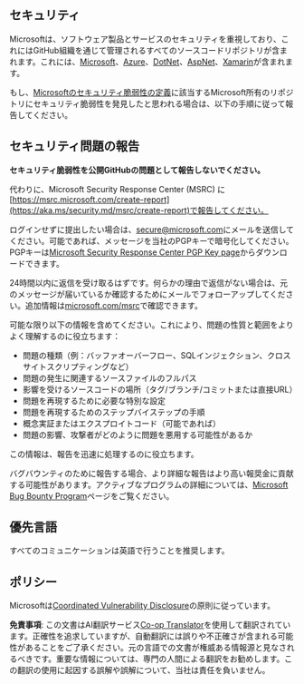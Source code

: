 <!--
CO_OP_TRANSLATOR_METADATA:
{
  "original_hash": "cc205495d4eace1fabcdee963024069f",
  "translation_date": "2025-07-04T08:11:19+00:00",
  "source_file": "SECURITY.md",
  "language_code": "ja"
}
-->
## セキュリティ

Microsoftは、ソフトウェア製品とサービスのセキュリティを重視しており、これにはGitHub組織を通じて管理されるすべてのソースコードリポジトリが含まれます。これには、[Microsoft](https://github.com/Microsoft)、[Azure](https://github.com/Azure)、[DotNet](https://github.com/dotnet)、[AspNet](https://github.com/aspnet)、[Xamarin](https://github.com/xamarin)が含まれます。

もし、[Microsoftのセキュリティ脆弱性の定義](https://aka.ms/security.md/definition)に該当するMicrosoft所有のリポジトリにセキュリティ脆弱性を発見したと思われる場合は、以下の手順に従って報告してください。

## セキュリティ問題の報告

**セキュリティ脆弱性を公開GitHubの問題として報告しないでください。**

代わりに、Microsoft Security Response Center (MSRC) に[https://msrc.microsoft.com/create-report](https://aka.ms/security.md/msrc/create-report)で報告してください。

ログインせずに提出したい場合は、[secure@microsoft.com](mailto:secure@microsoft.com)にメールを送信してください。可能であれば、メッセージを当社のPGPキーで暗号化してください。PGPキーは[Microsoft Security Response Center PGP Key page](https://aka.ms/security.md/msrc/pgp)からダウンロードできます。

24時間以内に返信を受け取るはずです。何らかの理由で返信がない場合は、元のメッセージが届いているか確認するためにメールでフォローアップしてください。追加情報は[microsoft.com/msrc](https://www.microsoft.com/msrc)で確認できます。

可能な限り以下の情報を含めてください。これにより、問題の性質と範囲をよりよく理解するのに役立ちます：

  * 問題の種類（例：バッファオーバーフロー、SQLインジェクション、クロスサイトスクリプティングなど）
  * 問題の発生に関連するソースファイルのフルパス
  * 影響を受けるソースコードの場所（タグ/ブランチ/コミットまたは直接URL）
  * 問題を再現するために必要な特別な設定
  * 問題を再現するためのステップバイステップの手順
  * 概念実証またはエクスプロイトコード（可能であれば）
  * 問題の影響、攻撃者がどのように問題を悪用する可能性があるか

この情報は、報告を迅速に処理するのに役立ちます。

バグバウンティのために報告する場合、より詳細な報告はより高い報奨金に貢献する可能性があります。アクティブなプログラムの詳細については、[Microsoft Bug Bounty Program](https://aka.ms/security.md/msrc/bounty)ページをご覧ください。

## 優先言語

すべてのコミュニケーションは英語で行うことを推奨します。

## ポリシー

Microsoftは[Coordinated Vulnerability Disclosure](https://aka.ms/security.md/cvd)の原則に従っています。

**免責事項**:
この文書はAI翻訳サービス[Co-op Translator](https://github.com/Azure/co-op-translator)を使用して翻訳されています。正確性を追求していますが、自動翻訳には誤りや不正確さが含まれる可能性があることをご了承ください。元の言語での文書が権威ある情報源と見なされるべきです。重要な情報については、専門の人間による翻訳をお勧めします。この翻訳の使用に起因する誤解や誤解について、当社は責任を負いません。